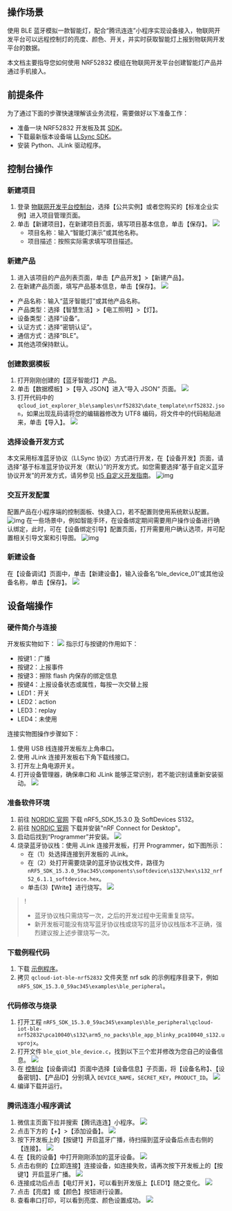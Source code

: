 ## 操作场景

使用 BLE 蓝牙模拟一款智能灯，配合“腾讯连连”小程序实现设备接入，物联网开发平台可以远程控制灯的亮度、颜色、开关，并实时获取智能灯上报到物联网开发平台的数据。

本文档主要指导您如何使用 NRF52832 模组在物联网开发平台创建智能灯产品并通过手机接入。


## 前提条件

为了通过下面的步骤快速理解该业务流程，需要做好以下准备工作：
- 准备一块 NRF52832 开发板及其 [SDK](https://www.nordicsemi.com/Software-and-tools/Software/nRF5-SDK/Download)。
- 下载最新版本设备端 [LLSync SDK](https://github.com/tencentyun/qcloud-iot-explorer-BLE-sdk-embedded)。
- 安装 Python、JLink 驱动程序。



## 控制台操作

### 新建项目

1. 登录 [物联网开发平台控制台](https://console.cloud.tencent.com/iotexplorer)，选择【公共实例】或者您购买的【标准企业实例】进入项目管理页面。
2. 单击【新建项目】，在新建项目页面，填写项目基本信息，单击【保存】。
  ![](https://main.qcloudimg.com/raw/f0563b753c519742762513455b475a14.png)
   - 项目名称：输入“智能灯演示”或其他名称。
   - 项目描述：按照实际需求填写项目描述。

### 新建产品
1. 进入该项目的产品列表页面，单击【产品开发】>【新建产品】。
2. 在新建产品页面，填写产品基本信息，单击【保存】。
![](https://main.qcloudimg.com/raw/c79f0a15f09984e899eedbd2353ec940.png)
  - 产品名称：输入“蓝牙智能灯”或其他产品名称。
  - 产品类型：选择【智慧生活】>【电工照明】>【灯】。 
  - 设备类型：选择“设备”。
  - 认证方式：选择“密钥认证”。
  - 通信方式：选择“BLE”。
  - 其他选项保持默认。

### 创建数据模板

1. 打开刚刚创建的【蓝牙智能灯】产品。
2. 单击【数据模板】>【导入 JSON】进入“导入 JSON“ 页面。
   ![](https://main.qcloudimg.com/raw/93e33c2c65d2014f4dfa7af8dd69258d.png)
3. 打开代码中的 `qcloud_iot_explorer_ble\samples\nrf52832\date_template\nrf52832.json`，如果出现乱码请将您的编辑器修改为 UTF8 编码，将文件中的代码粘贴进来，单击【导入】。
   ![](https://main.qcloudimg.com/raw/78901496c73a2c14d9184e8e6c96e8a4.png)

### 选择设备开发方式

本文采用标准蓝牙协议（LLSync 协议）方式进行开发，在【设备开发】页面，请选择“基于标准蓝牙协议开发（默认）”的开发方式。如您需要选择“基于自定义蓝牙协议开发”的开发方式，请另参见 [H5 自定义开发指南](https://cloud.tencent.com/document/product/1081/49028)。
![img](https://main.qcloudimg.com/raw/7a71d99a128a6ab411963b655ea01c5d.png)

### 交互开发配置

配置产品在小程序端的控制面板、快捷入口，若不配置则使用系统默认配置。
![img](https://main.qcloudimg.com/raw/8a50567b6f66082c99201a2c17d85034.png)
在一些场景中，例如智能手环，在设备绑定期间需要用户操作设备进行确认绑定，此时，可在【设备绑定引导】配置页面，打开需要用户确认选项，并可配置相关引导文案和引导图。
![img](https://main.qcloudimg.com/raw/dec45ead4a9b1330cefede488205028e.png)


### 新建设备

在【设备调试】页面中，单击【新建设备】，输入设备名“ble_device_01”或其他设备名称，单击【保存】。
![](https://main.qcloudimg.com/raw/da1fc4b5adad799cdcc62bf47051b114.jpg)



## 设备端操作

### 硬件简介与连接

开发板实物如下：
![](https://main.qcloudimg.com/raw/45c9d27a73bc2f36cff3ec85fc275235.jpg)
指示灯与按键的作用如下：
   - 按键1：广播
   - 按键2：上报事件
   - 按键3：擦除 flash 内保存的绑定信息
   - 按键4：上报设备状态或属性，每按一次交替上报
   - LED1：开关
   - LED2：action
   - LED3：replay
   - LED4：未使用
   
连接实物图操作步骤如下：
1. 使用 USB 线连接开发板左上角串口。
2. 使用 JLink 连接开发板右下角下载线接口。
3. 打开左上角电源开关。
4. 打开设备管理器，确保串口和 JLink 能够正常识别，若不能识别请重新安装驱动。
   ![](https://main.qcloudimg.com/raw/5b41242b2650381c941c9c030763fac6.png)

### 准备软件环境

1. 前往 [NORDIC 官网](https://www.nordicsemi.com/Software-and-tools/Software/nRF5-SDK/Download) 下载 nRF5_SDK_15.3.0 及 SoftDevices S132。
2. 前往 [NORDIC 官网](https://www.nordicsemi.com/Software-and-tools/Development-Tools/nRF-Connect-for-desktop) 下载并安装"nRF Connect for Desktop"。
3. 启动后找到“Programmer”并安装。
   ![](https://main.qcloudimg.com/raw/c35044d6cc4af0cac2aecc6d979c074c.png)
4. 烧录蓝牙协议栈：使用 JLink 连接开发板，打开 Programmer，如下图所示：
   - 在（1）处选择连接到开发板的 JLink。
   - 在（2）处打开需要烧录的蓝牙协议栈文件，路径为 `nRF5_SDK_15.3.0_59ac345\components\softdevice\s132\hex\s132_nrf52_6.1.1_softdevice.hex`。
   - 单击(3)【Write】进行烧写。
     ![](https://main.qcloudimg.com/raw/7d31ee47113101bfb7873a5c0f57ab71.png)
>!
>  - 蓝牙协议栈只需烧写一次，之后的开发过程中无需重复烧写。
>  - 新开发板可能没有烧写蓝牙协议栈或烧写的蓝牙协议栈版本不正确，强烈建议按上述步骤烧写一次。


### 下载例程代码

1. 下载 [示例程序](https://github.com/tencentyun/qcloud-iot-explorer-BLE-sdk-embedded-demo)。
2. 拷贝 `qcloud-iot-ble-nrf52832` 文件夹至 nrf sdk 的示例程序目录下，例如 `nRF5_SDK_15.3.0_59ac345\examples\ble_peripheral`。

### 代码修改与烧录

1. 打开工程 `nRF5_SDK_15.3.0_59ac345\examples\ble_peripheral\qcloud-iot-ble-nrf52832\pca10040\s132\arm5_no_packs\ble_app_blinky_pca10040_s132.uvprojx`。
2. 打开文件 `ble_qiot_ble_device.c`，找到以下三个宏并修改为您自己的设备信息。
![](https://qcloudimg.tencent-cloud.cn/raw/ed1f8ce5eff09f2b47a03f14b89b78f7.png)
3. 在 [控制台](https://console.cloud.tencent.com/iotexplorer)【设备调试】页面中选择【设备信息】子页面，将【设备名称】、【设备密钥】、【产品ID】分别填入 `DEVICE_NAME`，`SECRET_KEY`，`PRODUCT_ID`。
   ![](https://main.qcloudimg.com/raw/fd1e9768f68597584a4c5eba0dabd798.png)
4. 编译下载并运行。

### 腾讯连连小程序调试

1. 微信主页面下拉并搜索【腾讯连连】小程序。
   ![](https://main.qcloudimg.com/raw/cd595b2b5ae778665b161dea35cd36e3.jpg)
2. 点击下方的【+】>【添加设备】。
   ![](https://main.qcloudimg.com/raw/012e816e5c56fd4d310069a5d1db7ddc.jpg)
3. 按下开发板上的【按键1】开启蓝牙广播，待扫描到蓝牙设备后点击右侧的【连接】。
   ![](https://main.qcloudimg.com/raw/c8dbbfd7eb1f4a914a320756e3e97107.jpg)
4. 在【我的设备】中打开刚刚添加的蓝牙设备。
   ![](https://main.qcloudimg.com/raw/1126a44f8585b769b7f6fea6d118c97d.jpg)
5. 点击右侧的【立即连接】连接设备，如连接失败，请再次按下开发板上的【按键1】开启蓝牙广播。
   ![](https://main.qcloudimg.com/raw/778d27fcf9cdd72f96bb5457b7ea4a6a.jpg)
6. 连接成功后点击【电灯开关】，可以看到开发版上【LED1】随之变化。
   ![](https://main.qcloudimg.com/raw/3d3f03a493b97009a2fd0cbada12caf2.jpg)
7. 点击【亮度】或【颜色】按钮进行设置。
8. 查看串口打印，可以看到亮度、颜色设置成功。
   ![](https://main.qcloudimg.com/raw/ba487c7d6032f0c248bde6ae32346377.png)


